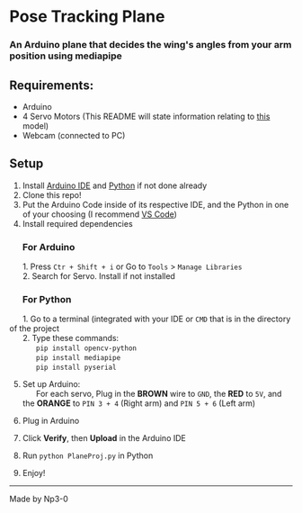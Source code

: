# Pose Tracking Plane
### An Arduino plane that decides the wing's angles from your arm position using mediapipe

## Requirements:
* Arduino
* 4 Servo Motors (This README will state information relating to [this](https://www.amazon.com/Micro-Helicopter-Airplane-Remote-Control/dp/B072V529YD) model)
* Webcam (connected to PC) 

## Setup
1. Install [Arduino IDE](https://www.arduino.cc/en/software) and [Python](https://www.python.org/downloads/) if not done already
2. Clone this repo!
3. Put the Arduino Code inside of its respective IDE, and the Python in one of your choosing (I recommend [VS Code](https://code.visualstudio.com/))
4. Install required dependencies
### &nbsp;&nbsp;&nbsp;&nbsp;&nbsp;&nbsp;**For Arduino**
&nbsp;&nbsp;&nbsp;&nbsp;&nbsp;&nbsp;1. Press `Ctr + Shift + i` or Go to `Tools` > `Manage Libraries`
<br>&nbsp;&nbsp;&nbsp;&nbsp;&nbsp;&nbsp;2. Search for Servo. Install if not installed
### &nbsp;&nbsp;&nbsp;&nbsp;&nbsp;&nbsp;**For Python**
&nbsp;&nbsp;&nbsp;&nbsp;&nbsp;&nbsp;1. Go to a terminal (integrated with your IDE or `CMD` that is in the directory of the project
<br>&nbsp;&nbsp;&nbsp;&nbsp;&nbsp;&nbsp;2. Type these commands:
<br>&nbsp;&nbsp;&nbsp;&nbsp;&nbsp;&nbsp;&nbsp;&nbsp;&nbsp;&nbsp;&nbsp;&nbsp;`pip install opencv-python`
<br>&nbsp;&nbsp;&nbsp;&nbsp;&nbsp;&nbsp;&nbsp;&nbsp;&nbsp;&nbsp;&nbsp;&nbsp;`pip install mediapipe`
<br>&nbsp;&nbsp;&nbsp;&nbsp;&nbsp;&nbsp;&nbsp;&nbsp;&nbsp;&nbsp;&nbsp;&nbsp;`pip install pyserial`

5. Set up Arduino:
<br>&nbsp;&nbsp;&nbsp;&nbsp;&nbsp;&nbsp;For each servo, Plug in the **BROWN** wire to `GND`, the **RED** to `5V`, and the **ORANGE** to `PIN 3 + 4` (Right arm) and `PIN 5 + 6` (Left arm)

6. Plug in Arduino
7. Click **Verify**, then **Upload** in the Arduino IDE
8. Run `python PlaneProj.py` in Python
9. Enjoy!


---
Made by Np3-0
